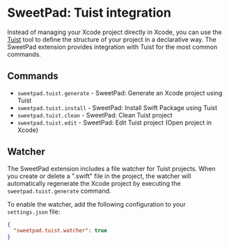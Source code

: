 # SweetPad: Tuist integration

Instead of managing your Xcode project directly in Xcode, you can use the [Tuist](https://tuist.io) tool to define the
structure of your project in a declarative way. The SweetPad extension provides integration with Tuist for the most
common commands.

## Commands

- `sweetpad.tuist.generate` - SweetPad: Generate an Xcode project using Tuist
- `sweetpad.tuist.install` - SweetPad: Install Swift Package using Tuist
- `sweetpad.tuist.clean` - SweetPad: Clean Tuist project
- `sweetpad.tuist.edit` - SweetPad: Edit Tuist project (Open project in Xcode)

## Watcher

The SweetPad extension includes a file watcher for Tuist projects. When you create or delete a ".swift" file in the
project, the watcher will automatically regenerate the Xcode project by executing the `sweetpad.tuist.generate` command.

To enable the watcher, add the following configuration to your `settings.json` file:

```json
{
  "sweetpad.tuist.watcher": true
}
```
